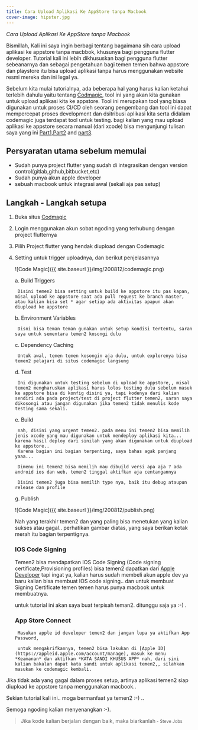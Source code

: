 ```yaml
---
title: Cara Upload Aplikasi Ke AppStore tanpa Macbook
cover-image: hipster.jpg
---
```


*Cara Upload Aplikasi Ke AppStore tanpa Macbook*


Bismillah, Kali ini saya ingin berbagi tentang bagaimana sih cara upload aplikasi ke appstore tanpa macbbok, khusunya bagi pengguna flutter developer. Tutorial kali ini lebih dikhususkan bagi pengguna flutter sebeanarnya dan sebagai pengetahuan bagi temen temen bahwa appstore dan playstore itu bisa upload aplikasi tanpa harus menggunakan website resmi mereka dan ini legal ya.
<!--more-->

Sebelum kita mulai tutorialnya, ada beberapa hal yang harus kalian ketahui terlebih dahulu yaitu tentang [Codmagic](https://codemagic.io/start/), tool ini yang akan kita gunakan untuk upload aplikasi kita ke appstore. Tool ini merupakan tool yang biasa digunakan untuk proses CI/CD oleh seorang pengembang dan tool ini dapat mempercepat proses development dan dsitribusi aplikasi kita serta didalam codemagic juga terdapat tool untuk testing.
bagi kalian yang mau upload aplikasi ke appstore secara manual (dari xcode) bisa mengunjungi tulisan saya yang ini [Part1](https://thengoding.com/2020/01/15/upload-aplikasi-flutter-ke-appstore-part-1/),[Part2](https://thengoding.com/2020/01/16/upload-aplikasi-flutter-ke-appstore-part-2/) and [part3](https://thengoding.com/2020/01/16/upload-aplikasi-flutter-ke-appstore-part-3/).


## Persyaratan utama sebelum memulai 

- Sudah punya project flutter yang sudah di integrasikan dengan version control(gitlab,github,bitbucket,etc)
- Sudah punya akun apple developer
- sebuah macbook untuk integrasi awal (sekali aja pas setup)

## Langkah - Langkah setupa

1. Buka situs [Codmagic](https://codemagic.io/start/)
2. Login menggunakan akun sobat ngoding yang terhubung dengan project flutternya
3. Pilih Project flutter yang hendak diupload dengan Codemagic
4. Setting untuk trigger uploadnya, dan berikut penjelasannya

    ![Code Magic]({{ site.baseurl }}/img/200812/codemagic.png)

    a. Build Triggers

        Disini temen2 bisa setting untuk build ke appstore itu pas kapan, misal upload ke appstore saat ada pull request ke branch master, atau kalian bisa set * agar setiap ada aktivitas apapun akan diupload ke appstore

    b. Environment Variables

        Disni bisa teman teman gunakan untuk setup kondisi tertentu, saran saya untuk sementara temen2 kosongi dulu 

    c. Dependency Caching

        Untuk awal, temen temen kosongin aja dulu, untuk explorenya bisa temen2 pelajari di situs codemagic langsung

    d. Test

        Ini digunakan untuk testing sebelum di upload ke appstore,, misal temen2 mengharuskan aplikasi harus lolos testing dulu sebelum masuk ke appstore bisa di konfig disini ya, tapi kodenya dari kalian sendiri ada pada project/test di project flutter temen2, saran saya dikosongi atau jangan digunakan jika temen2 tidak menulis kode testing sama sekali.

    e. Build

        nah, disini yang urgent temen2. pada menu ini temen2 bisa memilih jenis xcode yang mau digunakan untuk mendeploy aplikasi kita... karena hasil deploy dari sinilah yang akan digunakan untuk diupload ke appstore..
        Karena bagian ini bagian terpenting, saya bahas agak panjang yaaa...

        Dimenu ini temen2 bisa memilih mau dibuild versi apa aja ? ada android ios dan web. temen2 tinggal aktifkan aja centangannya

        Disini temen2 juga bisa memilih type nya, baik itu debug ataupun release dan profile

    g. Publish

     ![Code Magic]({{ site.baseurl }}/img/200812/publish.png)

     Nah yang terakhir temen2 dan yang paling bisa menetukan yang kalian sukses atau gagal.. perhatikan gambar diatas, yang saya berikan kotak merah itu bagian terpentignya.

     ### IOS Code Signing

     Temen2 bisa mendapatkan IOS Code Signing (Code signing certificate,Provisioning profiles) bisa temen2 dapatkan dari [Apple Developer](https://developer.apple.com/account/resources/certificates/list) tapi ingat ya, kalian harus sudah membeli akun apple dev ya baru kalian bisa membuat IOS code signing.. dan untuk membuat Signing Certificate temen temen harus punya macbook untuk membuatnya.

     untuk tutorial ini akan saya buat terpisah teman2. ditunggu saja ya :-) .

     ### App Store Connect

        Masukan apple id developer temen2 dan jangan lupa ya aktifkan App Password,

        untuk mengakrifkannya, temen2 bisa lakukan di [Apple ID](https://appleid.apple.com/account/manage), masuk ke menu *Keamanan* dan aktifkan *KATA SANDI KHUSUS APP* nah, dari sini kalian bakalan dapat kata sandi untuk aplikasi temen2,, silahkan masukan ke codemagic kembali.


Jika tidak ada yang gagal dalam proses setup, artinya aplikasi temen2 siap diupload ke appstore tanpa menggunakan macbook..

Sekian tutorial kali ini.. moga bermanfaat ya temen2 :-) ..

Semoga ngoding kalian menyenangkan :-).


>Jika kode kalian berjalan dengan baik, maka biarkanlah<small> - Steve Jobs</small>